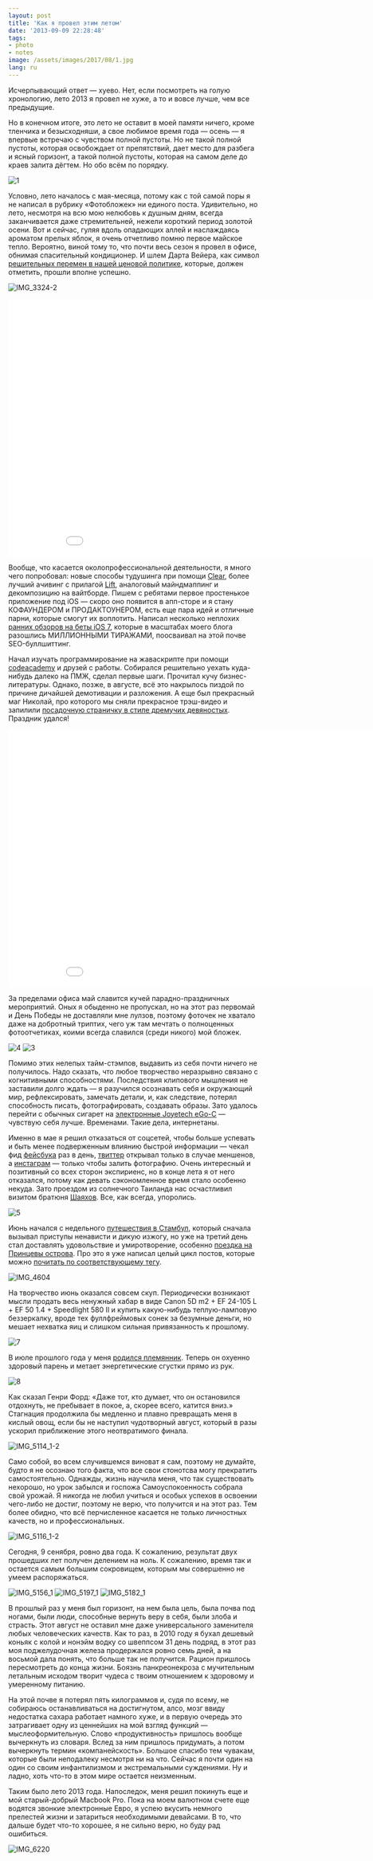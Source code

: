 ```yaml
---
layout: post
title: 'Как я провел этим летом'
date: '2013-09-09 22:28:48'
tags:
- photo
- notes
image: /assets/images/2017/08/1.jpg
lang: ru
---
```


Исчерпывающий ответ — хуево. Нет, если посмотреть на голую хронологию, лето 2013 я провел не хуже, а то и вовсе лучше, чем все предыдущие.

Но в конечном итоге, это лето не оставит в моей памяти ничего, кроме тленчика и безысходняши, а свое любимое время года&nbsp;—&nbsp;осень&nbsp;—&nbsp;я впервые встречаю с чувством полной пустоты. Но не такой полной пустоты, которая освобождает от препятствий, дает место для разбега и ясный горизонт, а такой полной пустоты, которая на самом деле до краев залита дёгтем. Но обо всём по порядку.

![1](/assets/images/2017/08/1.jpg)

Условно, лето началось с мая-месяца, потому как с той самой поры я не написал в рубрику «Фотобложек» ни единого поста. Удивительно, но лето, несмотря на всю мою нелюбовь к душным дням, всегда заканчивается даже стремительней, нежели короткий период золотой осени. Вот и сейчас, гуляя вдоль опадающих аллей и наслаждаясь ароматом прелых яблок, я очень отчетливо помню первое майское тепло. Вероятно, виной тому то, что почти весь сезон я провел в офисе, обнимая спасительный кондиционер. И шлем Дарта Вейера, как символ [решительных перемен в нашей ценовой политике](http://www.b-kontur.ru/darkside), которые, должен отметить, прошли вполне успешно.

![IMG_3324-2](/assets/images/2017/08/IMG_3324-2.jpg)

<iframe allowfullscreen="" frameborder="0" height="517" src="//www.youtube.com/embed/_VGyqx6ge9Q?rel=0" width="920"></iframe>

Вообще, что касается околопрофессиональной деятельности, я много чего попробовал: новые способы тудушинга при помощи&nbsp;[Clear](https://itunes.apple.com/us/app/clear/id493136154?mt=8), более лучший ачивинг с прилагой [Lift](https://lift.do), аналоговый майндмаппинг и декомпозицию на вайтборде. Пишем с ребятами первое простенькое приложение под iOS — скоро оно появится в апп-сторе и я стану КОФАУНДЕРОМ и ПРОДАКТОУНЕРОМ, есть еще пара идей и отличные парни, которые смогут их воплотить. Написал несколько неплохих [ранних обзоров на беты iOS 7](https://shouldgo.ru/ios-7/), которые в масштабах моего блога разошлись МИЛЛИОННЫМИ ТИРАЖАМИ, поосваивал на этой почве SEO-буллшиттинг.

Начал изучать программирование на жаваскрипте при помощи [codeacademy](http://www.codecademy.com) и друзей с работы. Собирался решительно уехать куда-нибудь далеко на ПМЖ, сделал первые шаги. Прочитал кучу бизнес-литературы. Однако, позже, в августе, всё это накрылось пиздой по причине дичайшей демотивации и разложения. А еще был прекрасный маг Николай, про которого мы сняли прекрасное трэш-видео и запилили [посадочную страничку в стиле дремучих девяностых](http://www.b-kontur.ru/privorot). Праздник удался!

<iframe allowfullscreen="" frameborder="0" height="517" src="//www.youtube.com/embed/F71VkfzjuEM?rel=0" width="920"></iframe>

За пределами офиса май славится кучей парадно-праздничных мероприятий. Оных я обыденно не пропускал, но на этот раз первомай и День Победы не доставляли мне лулзов, поэтому фоточек не хватало даже на добротный триптих, чего уж там мечтать о полноценных фотоотчетиках, коими всегда славился (среди никого) мой бложек.

![4](/assets/images/2017/08/4.jpg)
![3](/assets/images/2017/08/3.jpg)

Помимо этих нелепых тайм-стэмпов, выдавить из себя почти ничего не получилось. Надо сказать, что любое творчество неразрывно связано с когнитивными способностями. Последствия клипового мышления не заставили долго ждать — я разучился осознавать себя и окружающий мир, рефлексировать, замечать детали, и, как следствие, потерял способность писать, фотографировать, создавать образы. Зато удалось перейти с обычных сигарет на [электронные Joyetech eGo-C](http://www.joyetech.com/product/eGoC.php) — чувствую себя лучше. Временами. Такие дела, интернетаны.

Именно в мае я решил отказаться от соцсетей, чтобы больше успевать и быть менее подверженным влиянию быстрой информации — чекал фид [фейсбука](http://facebook.com/dima.afonin) раз в день, [твиттер](http://twitter.com/shouldgo) открывал только в случае меншенов, а [инстаграм](http://instagram.com/shouldgo) — только чтобы залить фотографию. Очень интересный и позитивный со всех сторон экспириенс, но в конце лета я от него отказался, потому как девать сэкономленное время стало особенно некуда.&nbsp;Зато проездом из солнечного Таиланда нас осчастливил визитом братюня [Шаяхов](http://travelmotor.ru). Все, как всегда, упоролись.

![5](/assets/images/2017/08/5.jpg)

Июнь начался с недельного [путешествия в Стамбул](http://shouldgo.ru/tag/istanbul/), который сначала вызывал приступы ненависти и дикую изжогу, но уже на третий день стал доставлять удовольствие и умиротворение, особенно [поездка на Принцевы острова](http://shouldgo.ru/adalar/ "Водные процедуры — тур по Босфору, путешествие на Принцевы острова"). Про это я уже написал целый цикл постов, которые можно [почитать по соответствующему тегу](http://shouldgo.ru/tag/istanbul/).

![IMG_4604](/assets/images/2017/08/IMG_4604.jpg)

На творчество июнь оказался совсем скуп. Периодически возникают мысли продать весь ненужный хабар в виде Canon 5D m2 + EF 24-105 L + EF 50 1.4 + Speedlight 580 II и купить какую-нибудь теплую-ламповую беззеркалку, вроде тех фуллфреймовых сонек за безумные деньги, но мешает нехватка яиц и слишком сильная привязанность к прошлому.

![7](/assets/images/2017/08/7.jpg)

В июле прошлого года у меня [родился племянник](http://youtu.be/TJHJvD_Zb9I). Теперь он охуенно здоровый парень и метает энергетические сгустки прямо из рук.

![8](/assets/images/2017/08/8.jpg)

Как сказал Генри Форд: «Даже тот, кто думает, что он остановился отдохнуть, не пребывает в покое, а, скорее всего, катится вниз.» Стагнация продолжила бы медленно и плавно превращать меня в кислый овощ, если бы не наступил чудотворный август, который в разы ускорил приближение этого неотвратимого финала.

![IMG_5114_1-2](/assets/images/2017/08/IMG_5114_1-2.jpg)

Само собой, во всем случившемся виноват я сам, поэтому не думайте, будто я не осознаю того факта, что все свои стонотсва могу прекратить самостоятельно. Однажды, жизнь научила меня, что так существовать нехорошо, но урок забылся и госпожа Самоуспокоенность собрала свой урожай. Я никогда не любил учиться и особых успехов в освоении чего-либо не достиг, поэтому не верю, что получится и на этот раз. Тем более обидно, что всё перчисленное касается не только личностных качеств, но и профессиональных.

![IMG_5116_1-2](/assets/images/2017/08/IMG_5116_1-2.jpg)

Сегодня, 9 сенября, ровно два года. К сожалению, результат двух прошедших лет получен делением на ноль. К сожалению, время так и остается самым большим сокровищем, которым мы совершенно не умеем распоряжаться.

![IMG_5156_1](/assets/images/2017/08/IMG_5156_1.jpg)
![IMG_5197_1](/assets/images/2017/08/IMG_5197_1.jpg)
![IMG_5182_1](/assets/images/2017/08/IMG_5182_1.jpg)

В прошлый раз у меня был горизонт, на нем была цель, была почва под ногами, были люди, способные вернуть веру в себя, были злоба и страсть. Этот август не оставил мне даже универсального заменителя любых человеческих качеств. Как то раз, в 2010 году я бухал дешевый коньяк с колой и нонэйм водку со швеппсом 31 день подряд, в этот раз моя поджелудочная железа продержался ровно семь дней, а на восьмой дала понять, что больше так не получится. Рацион пришлось пересмотреть до конца жизни. Боязнь панкреонекроза с мучительным летальным исходом творит чудеса с твоим отношением к здоровому и умеренному питанию.

На этой почве я потерял пять килограммов и, судя по всему, не собираюсь останавливаться на достигнутом, алсо, мозг ввиду недостатка сахара работает намного хуже, и в первую очередь это затрагивает одну из ценнейших на мой взгляд функций — мыслеоформительную. Слово «продуктивность» пришлось вообще вычеркнуть из словаря. Вслед за ним пришлось придумать, а потом вычеркнуть термин «компанейскость».&nbsp;Большое спасибо тем чувакам, которые были неподалеку несмотря ни на что. Сейчас я почти один на один со своим инфантилизмом и экстремальными суждениями. Ну и ладно, хоть что-то в этом мире остается неизменным.

Таким было лето 2013 года. Напоследок, меня решил покинуть еще и мой старый-добрый Macbook Pro. Пока на моем валютном счете еще водятся звонкие электронные Евро, я успею вкусить немного прелестей жизни и затариться необходимыми девайсами. В то, что дальше будет что-то хорошее, я не сильно верю, но буду рад ошибиться.

![IMG_6220](http://i2.wp.com/res.cloudinary.com/shouldgo/image/upload/v1477579321/IMG_6220_jfbtyi.jpg?resize=600%2C600)
